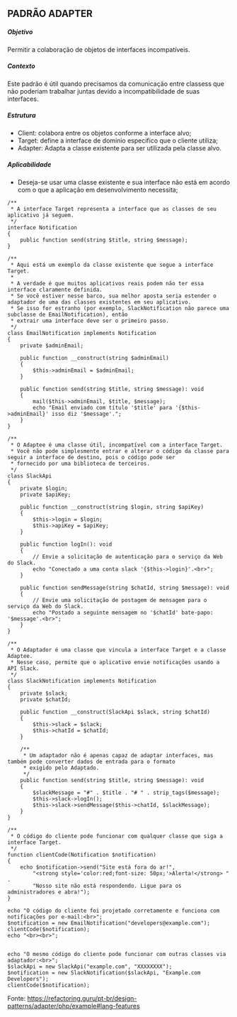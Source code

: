 ## PADRÃO ADAPTER

##### Objetivo
Permitir a colaboração de objetos de interfaces incompatíveis.

##### Contexto
Este padrão é útil quando precisamos da comunicação entre classess que não poderiam trabalhar juntas devido a incompatibilidade de suas interfaces.

##### Estrutura
- Client: colabora entre os objetos conforme a interface alvo;
- Target: define a interface de domínio especifico que o cliente utiliza;
- Adapter: Adapta a classe existente para ser utilizada pela classe alvo.

##### Aplicabilidade
- Deseja-se usar uma classe existente e sua interface não está em acordo com o que a aplicação em desenvolvimento necessita;

~~~~
/**
 * A interface Target representa a interface que as classes de seu aplicativo já seguem.
 */
interface Notification
{
    public function send(string $title, string $message);
}

/**
 * Aqui está um exemplo da classe existente que segue a interface Target.
 *
 * A verdade é que muitos aplicativos reais podem não ter essa interface claramente definida.
 * Se você estiver nesse barco, sua melhor aposta seria estender o adaptador de uma das classes existentes em seu aplicativo.
 * Se isso for estranho (por exemplo, SlackNotification não parece uma subclasse de EmailNotification), então
 * extrair uma interface deve ser o primeiro passo.
 */
class EmailNotification implements Notification
{
    private $adminEmail;

    public function __construct(string $adminEmail)
    {
        $this->adminEmail = $adminEmail;
    }

    public function send(string $title, string $message): void
    {
        mail($this->adminEmail, $title, $message);
        echo "Email enviado com título '$title' para '{$this->adminEmail}' isso diz '$message'.";
    }
}

/**
 * O Adaptee é uma classe útil, incompatível com a interface Target.
 * Você não pode simplesmente entrar e alterar o código da classe para seguir a interface de destino, pois o código pode ser
 * fornecido por uma biblioteca de terceiros.
 */
class SlackApi
{
    private $login;
    private $apiKey;

    public function __construct(string $login, string $apiKey)
    {
        $this->login = $login;
        $this->apiKey = $apiKey;
    }

    public function logIn(): void
    {
        // Envie a solicitação de autenticação para o serviço da Web do Slack.
        echo "Conectado a uma conta slack '{$this->login}'.<br>";
    }

    public function sendMessage(string $chatId, string $message): void
    {
        // Envie uma solicitação de postagem de mensagem para o serviço da Web do Slack.
        echo "Postado a seguinte mensagem no '$chatId' bate-papo: '$message'.<br>";
    }
}

/**
 * O Adaptador é uma classe que vincula a interface Target e a classe Adaptee.
 * Nesse caso, permite que o aplicativo envie notificações usando a API Slack.
 */
class SlackNotification implements Notification
{
    private $slack;
    private $chatId;

    public function __construct(SlackApi $slack, string $chatId)
    {
        $this->slack = $slack;
        $this->chatId = $chatId;
    }

    /**
     * Um adaptador não é apenas capaz de adaptar interfaces, mas também pode converter dados de entrada para o formato
     * exigido pelo Adaptado.
     */
    public function send(string $title, string $message): void
    {
        $slackMessage = "#" . $title . "# " . strip_tags($message);
        $this->slack->logIn();
        $this->slack->sendMessage($this->chatId, $slackMessage);
    }
}

/**
 * O código do cliente pode funcionar com qualquer classe que siga a interface Target.
 */
function clientCode(Notification $notification)
{
    echo $notification->send("Site está fora do ar!",
        "<strong style='color:red;font-size: 50px;'>Alerta!</strong> " .
        "Nosso site não está respondendo. Ligue para os administradores e abra!");
}

echo "O código do cliente foi projetado corretamente e funciona com notificações por e-mail:<br>";
$notification = new EmailNotification("developers@example.com");
clientCode($notification);
echo "<br><br>";


echo "O mesmo código do cliente pode funcionar com outras classes via adaptador:<br>";
$slackApi = new SlackApi("example.com", "XXXXXXXX");
$notification = new SlackNotification($slackApi, "Example.com Developers");
clientCode($notification);
~~~~
Fonte: https://refactoring.guru/pt-br/design-patterns/adapter/php/example#lang-features
